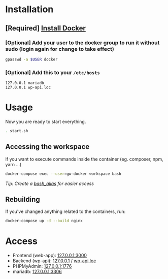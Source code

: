 # Installation
## [Required] [Install Docker](https://docs.docker.com/install/)

### [Optional] Add your user to the docker group to run it without sudo (login again for change to take effect) 
```sh
gpasswd -a $USER docker
```

### [Optional] Add this to your `/etc/hosts`
```/etc/hosts
127.0.0.1 mariadb
127.0.0.1 wp-api.loc
```

# Usage
Now you are ready to start everything.
```sh
. start.sh
```


## Accessing the workspace
If you want to execute commands inside the container (eg. composer, npm, yarn ...)
```sh
docker-compose exec --user=gw-docker workspace bash
```
*Tip: Create a [bash_alias](https://www.digitalocean.com/community/tutorials/an-introduction-to-useful-bash-aliases-and-functions#how-to-declare-a-bash-alias) for easier access*

## Rebuilding
If you've changed anything related to the containers, run:
```sh
docker-compose up -d --build nginx
```


# Access
- Frontend (web-app): [127.0.0.1:3000](127.0.0.1:3000)
- Backend (wp-api): [127.0.0.1](127.0.0.1) / [wp-api.loc](http://wp-api.loc)
- PHPMyAdmin: [127.0.0.1:1776](127.0.0.1:1776)
- mariadb: [127.0.0.1:3306](127.0.0.1:3306)
